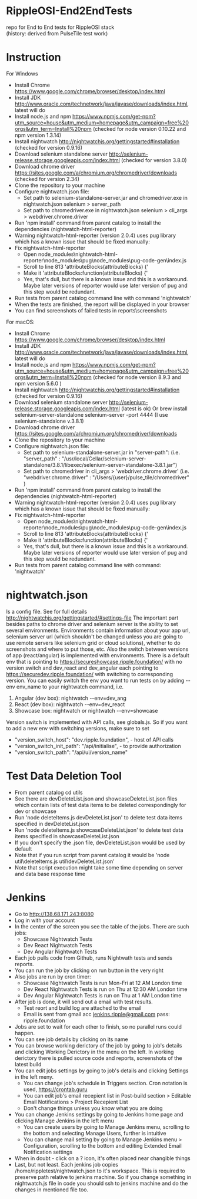# RippleOSI-End2EndTests
repo for End to End tests for RippleOSI stack   
(history: derived from PulseTile test work)

# Instruction
For Windows
* Install Chrome https://www.google.com/chrome/browser/desktop/index.html
* Install JDK http://www.oracle.com/technetwork/java/javase/downloads/index.html, latest will do
* Install node.js and npm https://www.npmjs.com/get-npm?utm_source=house&utm_medium=homepage&utm_campaign=free%20orgs&utm_term=Install%20npm (checked for node version 0.10.22 and npm version 1.3.14)
* Install nightwatch http://nightwatchjs.org/gettingstarted#installation (checked for version 0.9.16)
* Download selenium standalone server http://selenium-release.storage.googleapis.com/index.html (checked for version 3.8.0)
* Download chrome driver https://sites.google.com/a/chromium.org/chromedriver/downloads (checked for version 2.34)
* Clone the repository to your machine
* Configure nightwatch.json file: 
	* Set path to selenium-standalone-server.jar and chromedriver.exe in nightwatch.json selenium > server_path
	* Set path to chromedriver.exe in nightwatch.json selenium > cli_args > webdriver.chrome.driver
* Run 'npm install' command from parent catalog to install the dependencies (nightwatch-html-reporter)
* Warning nightwatch-html-reporter (version 2.0.4) uses pug library which has a known issue that should be fixed manually: 
* Fix nightwatch-html-reporter
    * Open node_modules\nightwatch-html-reporter\node_modules\pug\node_modules\pug-code-gen\index.js
    * Scroll to line 813 'attributeBlocks(attributeBlocks) {'
    * Make it 'attributeBlocks:function(attributeBlocks) {'
    * Yes, that's dull, but there is a known issue and this is a workaround. Maybe later versions of reporter would use later version of pug and this step would be redundant.
* Run tests from parent catalog command line with command 'nightwatch'
* When the tests are finished, the report will be displayed in your browser
* You can find screenshots of failed tests in reports\screenshots

For macOS: 
* Install Chrome https://www.google.com/chrome/browser/desktop/index.html
* Install JDK http://www.oracle.com/technetwork/java/javase/downloads/index.html, latest will do
* Install node.js and npm https://www.npmjs.com/get-npm?utm_source=house&utm_medium=homepage&utm_campaign=free%20orgs&utm_term=Install%20npm (checked for node version 8.9.3 and npm version 5.6.0 )
* Install nightwatch http://nightwatchjs.org/gettingstarted#installation (checked for version 0.9.16)
* Download selenium standalone server http://selenium-release.storage.googleapis.com/index.html (latest is ok)
Or 
brew install selenium-server-standalone
selenium-server -port 4444
(I use selenium-standalone v.3.8.1)
* Download chrome driver https://sites.google.com/a/chromium.org/chromedriver/downloads
* Clone the repository to your machine
* Configure nightwatch.json file:  
	* Set path to selenium-standalone-server.jar in "server-path":  (i.e. "server_path" : "/usr/local/Cellar/selenium-server-standalone/3.8.1/libexec/selenium-server-standalone-3.8.1.jar")
	* Set path to chromedriver in cli_args > 'webdriver.chrome.driver' (i.e. "webdriver.chrome.driver" : "/Users/{user}/pulse_tile/chromedriver" )
* Run 'npm install' command from parent catalog to install the dependencies (nightwatch-html-reporter)
* Warning nightwatch-html-reporter (version 2.0.4) uses pug library which has a known issue that should be fixed manually:
* Fix nightwatch-html-reporter
    * Open node_modules\nightwatch-html-reporter\node_modules\pug\node_modules\pug-code-gen\index.js
    * Scroll to line 813 'attributeBlocks(attributeBlocks) {'
    * Make it 'attributeBlocks:function(attributeBlocks) {'
    * Yes, that's dull, but there is a known issue and this is a workaround. Maybe later versions of reporter would use later version of pug and this step would be redundant.
* Run tests from parent catalog command line with command:
 'nightwatch'

 
# nightwatch.json
Is a config file. See for full details http://nightwatchjs.org/gettingstarted/#settings-file
The important part besides paths to chrome driver and selenium server is the ability to set several environments.
Environments contain information about your app url, selenium server url (which shouldn't be changed unless you are 
going to use remote servers like selenium grid or cloud solutions), whether to do screenshots and where to put those, etc.
Also the switch between versions of app (react/angular) is implemented with environments. There is a default env that
is pointing to https://secureshowcase.ripple.foundation/ with no version switch and dev_react and dev_angular 
each pointing to https://securedev.ripple.foundation/ with switching to corresponding version.
You can easily switch the env you want to run tests on by adding --env env_name to your nightwatch command, i.e. 

1) Angular (dev box):
nightwatch --env=dev_ang
2) React (dev box):
nightwatch --env=dev_react
3) Showcase box:
nightwatch
or
nightwatch --env=showcase

Version switch is implemented with API calls, see globals.js. So if you want to add a new env with switching versions, 
make sure to set
* "version_switch_host": "dev.ripple.foundation", - host of API calls
* "version_switch_init_path": "/api/initialise", - to provide authorization
* "version_switch_path": "/api/ui/version_name" 

# Test Data Deletion Tool
* From parent catalog cd utils
* See there are devDeleteList.json and showcaseDeleteList.json files which contain lists of test data items to be deleted correspondingly for dev or showcase
* Run 'node deleteItems.js devDeleteList.json' to delete test data items specified in devDeleteList.json 
* Run 'node deleteItems.js showcaseDeleteList.json' to delete test data items specified in showcaseDeleteList.json
* If you don't specify the .json file, devDeleteList.json would be used by default
* Note that if you run script from parent catalog it would be 'node util\deleteItems.js util\devDeleteList.json'
* Note that script execution might take some time depending on server and data base response time

# Jenkins
* Go to http://138.68.171.243:8080
* Log in with your account
* In the center of the screen you see the table of the jobs. There are such jobs:
	* Showcase Nightwatch Tests
	* Dev React Nightwatch Tests
	* Dev Angular Nightwatch Tests
* Each job pulls code from Github, runs Nightwath tests and sends reports. 
* You can run the job by clicking on run button in the very right
* Also jobs are run by cron timer:
	* Showcase Nightwatch Tests is run Mon-Fri at 12 AM London time
	* Dev React Nightwatch Tests is run on Thu at 12:30 AM London time
	* Dev Angular Nightwatch Tests is run on Thu at 1 AM London time
* After job is done, it will send out a email with test results.
	* Test reort and build log are attached to the email
	* Email is sent from gmail acc jenkins.ripple@gmail.com pass: ripple.foundation
* Jobs are set to wait for each other to finish, so no parallel runs could happen.
* You can see job details by clicking on its name
* You can browse working derictory of the job by going to job's details and clicking Working Derictory in the menu on the left. In working derictory there is pulled source code and reports, screenshots of the latest build
* You can edit jobs settings by going to job's details and clicking Settings in the left meny. 
	* You can change job's schedule in Triggers section. Cron notation is used, https://crontab.guru
	* You can edit job's email recepient list in Post-build section > Editable Email Notifications > Project Recepient List
	* Don't change things unless you know what you are doing
* You can change Jenkins settings by going to Jenkins home page and clicking Manage Jenkins in the left menu
	* You can create users by going to Manage Jenkins menu, scrolling to the bottom and selecting Manage Users, further is intuitive
	* You can change mail setting by going to Manage Jenkins menu > Configuration, scrolling to the bottom and editing Extended Email Notification settings
* When in doubt - click on a ? icon, it's often placed near changible things
* Last, but not least. Each jenkins job copies /home/rippletest/nightwatch.json to it's workspace. This is required to preserve path relative to jenkins machine. So if you change something in nightwatch.js file in code you should ssh to jenkins machine and do the changes in mentioned file too.
